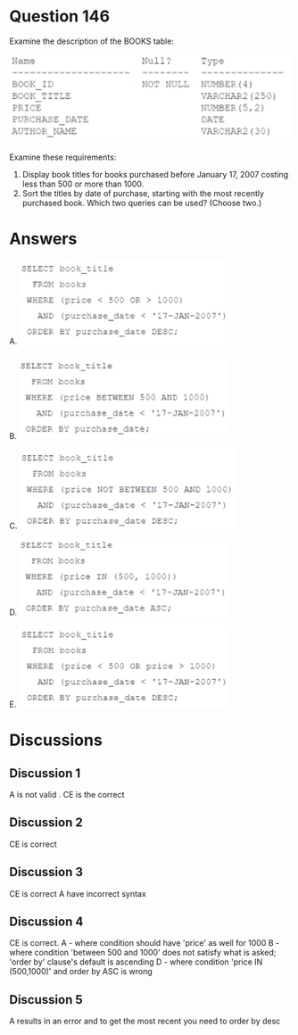 # Question 146
Examine the description of the BOOKS table:

![](../images/image63.png)
		
Examine these requirements:
1. Display book titles for books purchased before January 17, 2007 costing less than 500 or more than 1000.
2. Sort the titles by date of purchase, starting with the most recently purchased book.
Which two queries can be used? (Choose two.)

# Answers
A.
![](../images/image64.png)
		

B.
![](../images/image65.png)
		

C.
![](../images/image66.png)
		 

D.
![](../images/image67.png)
		

E.
![](../images/image68.png)
		 

# Discussions
## Discussion 1
A is not valid .
CE is the correct

## Discussion 2
CE is correct

## Discussion 3
CE is correct A have incorrect syntax

## Discussion 4
CE is correct.
A - where condition should have 'price' as well for 1000
B - where condition 'between 500 and 1000' does not satisfy what is asked; 'order by' clause's default is ascending
D - where condition 'price IN (500,1000)' and order by ASC is wrong

## Discussion 5
A results in an error and to get the most recent you need to order by desc

